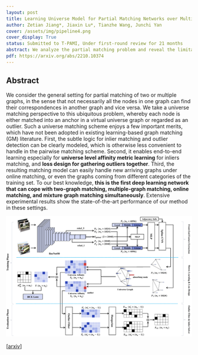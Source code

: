 ```yaml
---
layout: post
title: Learning Universe Model for Partial Matching Networks over Multiple Graphs
author: Zetian Jiang*, Jiaxin Lu*, Tianzhe Wang, Junchi Yan
cover: /assets/img/pipeline4.png
cover_display: True
status: Submitted to T-PAMI, Under first-round review for 21 months
abstract: We analyze the partial matching problem and reveal the limitations of existing methods on distinguishing unmatched inlier and outliers. Based on a universe matching perspective, we build an end-to-end learning pipeline including universe metric learning scheme and outlier-aware loss. Our method UPM significantly outperforms SOTA on main-stream datasets. It is also the first deep learning method that can deal with different complex extension cases simultaneously, reaching a notably accelerated matching process and less space utilization as well.
pdf: https://arxiv.org/abs/2210.10374
---
```


## Abstract

We consider the general setting for partial matching of two or multiple graphs, in the sense that not necessarily all the nodes in one graph can find their correspondences in another graph and vice versa. We take a universe matching perspective to this ubiquitous problem, whereby each node is either matched into an anchor in a virtual universe graph or regarded as an outlier. Such a universe matching scheme enjoys a few important merits, which have not been adopted in existing learning-based graph matching (GM) literature. First, the subtle logic for inlier matching and outlier detection can be clearly modeled, which is otherwise less convenient to handle in the pairwise matching scheme. Second, it enables end-to-end learning especially for **universe level affinity metric learning** for inliers matching, and **loss design for gathering outliers together**. Third, the resulting matching model can easily handle new arriving graphs under online matching, or even the graphs coming from different categories of the training set. To our best knowledge, **this is the first deep learning network that can cope with two-graph matching, multiple-graph matching, online matching, and mixture graph matching simultaneously**. Extensive experimental results show the state-of-the-art performance of our method in these settings.

![pipeline4](\assets\img\pipeline4.png)

[[arxiv](https://arxiv.org/abs/2210.10374)]

